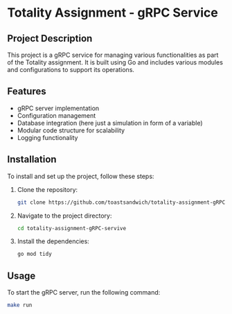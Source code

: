 # Totality Assignment - gRPC Service

## Project Description

This project is a gRPC service for managing various functionalities as part of the Totality assignment. It is built using Go and includes various modules and configurations to support its operations.

## Features

- gRPC server implementation
- Configuration management
- Database integration (here just a simulation in form of a variable)
- Modular code structure for scalability
- Logging functionality

## Installation

To install and set up the project, follow these steps:

1. Clone the repository:
    ```sh
    git clone https://github.com/toastsandwich/totality-assignment-gRPC-service/
    ```

2. Navigate to the project directory:
    ```sh
    cd totality-assignment-gRPC-servive
    ```

3. Install the dependencies:
    ```sh
    go mod tidy
    ```

## Usage

To start the gRPC server, run the following command:

```sh
make run
